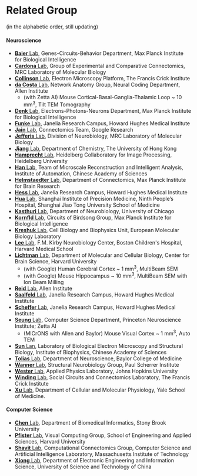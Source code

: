# Related Group

(in the alphabetic order, still updating)

#### Neuroscience

* [**Baier** Lab](https://www.bi.mpg.de/baier), Genes-Circuits-Behavior Department, Max Planck Institute for Biological Intelligence
* [**Cardona** Lab](https://www2.mrc-lmb.cam.ac.uk/group-leaders/a-to-g/albert-cardona/), Group of Experimental and Comparative Connectomics, MRC Laboratory of Molecular Biology
* [**Collinson** Lab](https://www.crick.ac.uk/research/find-a-researcher/lucy-collinson), Electron Microscopy Platform, The Francis Crick Institute
* [**da Costa** Lab](https://alleninstitute.org/person/nuno-macarico-da-costa/), Network Anatomy Group, Neural Coding Department, Allen Institute
    * (with Zetta AI) Mouse Cortical-Basal-Ganglia-Thalamic Loop ~ 10 mm<sup>3</sup>, Tilt TEM Tomography
* [**Denk** Lab](https://www.bi.mpg.de/denk]), Electrons-Photons-Neurons Department, Max Planck Institute for Biological Intelligence
* [**Funke** Lab](https://www.janelia.org/lab/funke-lab), Janelia Research Campus, Howard Hughes Medical Institute
* [**Jain** Lab](http://virenjain.org/), Connectomics Team, Google Research
* [**Jefferis** Lab](http://flybrain.mrc-lmb.cam.ac.uk/jefferislabwebsite/), Division of Neurobiology, MRC Laboratory of Molecular Biology
* [**Jiang** Lab](https://www.haibojianglab.com/), Department of Chemistry, The University of Hong Kong
* [**Hamprecht** Lab](https://hci.iwr.uni-heidelberg.de/people/fhamprec), Heidelberg Collaboratory for Image Processing, Heidelberg University
* [**Han** Lab](https://people.ucas.ac.cn/~hanhua), Team of Microscale Reconstruction and Intelligent Analysis, Institute of Automation, Chinese Academy of Sciences
* [**Helmstaedter** Lab](https://brain.mpg.de/helmstaedter), Department of Connectomics, Max Planck Institute for Brain Research
* [**Hess** Lab](https://www.janelia.org/lab/hess-lab), Janelia Research Campus, Howard Hughes Medical Institute
* [**Hua** Lab](http://www.shipm.cn/jyjz_web/html/jyjz_English/jyjz_or_Faculty/Info/Detail_924.htm), Shanghai Institute of Precision Medicine, Ninth People’s Hospital, Shanghai Jiao Tong University School of Medicine
* [**Kasthuri** Lab](https://profiles.uchicago.edu/profiles/display/12760213), Department of Neurobiology, University of Chicago
* [**Kornfld** Lab](https://www.bi.mpg.de/kornfeld), Circuits of Birdsong Group, Max Planck Institute for Biological Intelligence
* [**Kreshuk** Lab](https://www.embl.org/groups/kreshuk/), Cell Biology and Biophysics Unit, European Molecular Biology Laboratory
* [**Lee** Lab](https://www.lee.hms.harvard.edu/), F.M. Kirby Neurobiology Center, Boston Children's Hospital, Harvard Medical School
* [**Lichtman** Lab](https://lichtmanlab.fas.harvard.edu/), Department of Molecular and Cellular Biology, Center for Brain Science, Harvard University
    * (with Google) Human Cerebral Cortex ~ 1 mm<sup>3</sup>, MultiBeam SEM
    * (with Google) Mouse Hippocampus ~ 10 mm<sup>3</sup>, MultiBeam SEM with Ion Beam Milling
* [**Reid** Lab](https://alleninstitute.org/person/r-clay-reid/), Allen Institute
* [**Saalfeld** Lab](https://www.janelia.org/lab/saalfeld-lab), Janelia Research Campus, Howard Hughes Medical Institute
* [**Scheffer** Lab](https://www.janelia.org/lab/scheffer-lab), Janelia Research Campus, Howard Hughes Medical Institute
* [**Seung** Lab](https://seunglab.org/), Computer Science Department, Princeton Neuroscience Institute; Zetta AI
    * (MICrONS with Allen and Baylor) Mouse Visual Cortex ~ 1 mm<sup>3</sup>, Auto TEM
* [**Sun** Lan](http://www.ibp.cas.cn/feilab/members/members_principal_investigator/202108/t20210817_6157589.html), Laboratory of Biological Electron Microscopy and Structural Biology, Institute of Biophysics, Chinese Academy of Sciences
* [**Tolias** Lab](https://toliaslab.org/), Department of Neuroscience, Baylor College of Medicine
* [**Wanner** Lab](https://www.psi.ch/en/lnb/people/adrian-andreas-wanner), Structural Neurobiology Group, Paul Scherrer Institute
* [**Wester** Lab](https://ep.jhu.edu/faculty/brock-wester/), Applied Physics Laboratory, Johns Hopkins University
* [**Winding** Lab](https://www.crick.ac.uk/research/labs/michael-winding), Social Circuits and Connectomics Laboratory, The Francis Crick Institute
* [**Xu** Lab](https://medicine.yale.edu/profile/c-shan-xu/), Department of Cellular and Molecular Physiology, Yale School of Medicine.

#### Computer Science

* [**Chen** Lab](https://chaochen.github.io/), Department of Biomedical Informatics, Stony Brook University
* [**Pfister** Lab](https://vcg.seas.harvard.edu/), Visual Computing Group, School of Engineering and Applied Sciences, Harvard University
* [**Shavit** Lab](https://www.csail.mit.edu/person/nir-shavit), Computational Connectomics Group, Computer Science and Artificial Intelligence Laboratory, Massachusetts Institute of Technology
* [**Xiong** Lab](http://staff.ustc.edu.cn/~zwxiong/), Department of Electronic Engineering and Information Science, University of Science and Technology of China
